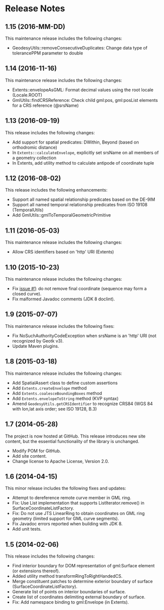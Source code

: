 ﻿# Release Notes

## 1.15 (2016-MM-DD)
This maintenance release includes the following changes:

* GeodesyUtils::removeConsecutiveDuplicates: Change data type of tolerancePPM parameter to double


## 1.14 (2016-11-16)
This maintenance release includes the following changes:

* Extents::envelopeAsGML: Format decimal values using the root locale (Locale.ROOT)
* GmlUtils::findCRSReference: Check child gml:pos, gml:posList elements for a CRS reference (@srsName)


## 1.13 (2016-09-19)
This release includes the following changes:

* Add support for spatial predicates: DWithin, Beyond (based on orthodromic distance)
* In `Extents::calculateEnvelope`, explicitly set srsName on all members of a geometry collection
* In Extents, add utility method to calculate antipode of coordinate tuple


## 1.12 (2016-08-02)
This release includes the following enhancements:

* Support all named spatial relationship predicates based on the DE-9IM
* Support all named temporal relationship predicates from ISO 19108 (TemporalUtils)
* Add GmlUtils::gmlToTemporalGeometricPrimitive


## 1.11 (2016-05-03)
This maintenance release includes the following changes:

* Allow CRS identifiers based on 'http' URI (Extents)


## 1.10 (2015-10-23)
This maintenance release includes the following changes:

* Fix [issue #1](https://github.com/opengeospatial/geomatics-geotk/issues/1): 
do not remove final coordinate (sequence may form a closed curve).
* Fix malformed Javadoc comments (JDK 8 doclint).


## 1.9 (2015-07-07)
This maintenance release includes the following fixes:

* Fix NoSuchAuthorityCodeException when srsName is an 'http' URI (not 
recognized by Geotk v3).
* Update Maven plugins.

## 1.8 (2015-03-18)
This maintenance release includes the following changes:

* Add SpatialAssert class to define custom assertions
* Add `Extents.createEnvelope` method
* Add `Extents.coalesceBoundingBoxes` method
* Add `Extents.envelopeToString` method (KVP syntax)
* Amend `GeodesyUtils.getCRSIdentifier` to recognize CRS84 (WGS 84 with lon,lat 
axis order; see ISO 19128, B.3)

## 1.7 (2014-05-28)
The project is now hosted at GitHub. This release introduces new site content, 
but the essential functionality of the library is unchanged.

* Modify POM for GitHub.
* Add site content.
* Change license to Apache License, Version 2.0.

## 1.6 (2014-04-15)
This minor release includes the following fixes and updates:

* Attempt to dereference remote curve member in GML ring.
* Fix: Use List implementation that supports ListIterator.remove() in 
SurfaceCoordinateListFactory.
* Fix: Do not use JTS LinearRing to obtain coordinates on GML ring geometry 
(limited support for GML curve segments).
* Fix Javadoc errors reported when building with JDK 8.
* Add unit tests.

## 1.5 (2014-02-06)
This release includes the following changes:

* Find interior boundary for DOM representation of gml:Surface element (or 
extensions thereof).
* Added utility method transformRingToRightHandedCS.
* Merge constituent patches to determine exterior boundary of surface 
(SurfaceCoordinateListFactory).
* Generate list of points on interior boundaries of surface.
* Create list of coordinates delimiting external boundary of surface.
* Fix: Add namespace binding to gml:Envelope (in Extents).

